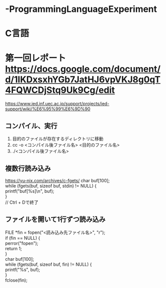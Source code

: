 # -ProgrammingLanguageExperiment
# C言語
# 第一回レポート https://docs.google.com/document/d/1lKDxsxhYGb7JatHJ6vpVKJ8g0qT4FQWCDjStq9Uk9Cg/edit
https://www.ied.inf.uec.ac.jp/support/projects/ied-support/wiki/%E6%95%99%E6%9D%90

## コンパイル、実行
1. 目的のファイルが存在するディレクトリに移動
2. cc -o <コンパイル後ファイル名> <目的のファイル名>
3. ./<コンパイル後ファイル名>

## 複数行読み込み
https://yu-nix.com/archives/c-fgets/
char buf[100];  
while (fgets(buf, sizeof buf, stdin) != NULL) {  
    printf("buf[%s]\n", buf);  
}  
// Ctrl + Dで終了

## ファイルを開いて1行ずつ読み込み
FILE *fin = fopen("<読み込み先ファイル名>", "r");  
if (fin == NULL) {  
    perror("fopen");  
    return 1;  
}  
char buf[100];  
while (fgets(buf, sizeof buf, fin) != NULL) {  
    printf("%s", buf);  
}  
fclose(fin);  
